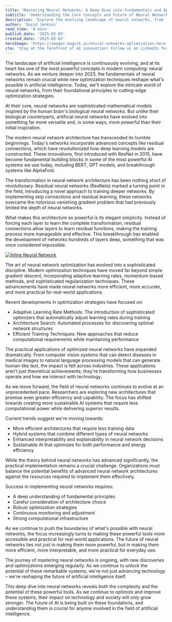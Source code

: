 ```yaml
---
title: 'Mastering Neural Networks: A Deep Dive into Fundamentals and Optimization'
subtitle: 'Understanding the Core Concepts and Future of Neural Network Architecture'
description: 'Explore the evolving landscape of neural networks, from fundamental principles to cutting-edge optimization strategies. Learn how modern architectures like ResNets have revolutionized deep learning, and discover the latest trends in neural network development, including sustainable AI and hybrid systems.'
author: 'David Jenkins'
read_time: '8 mins'
publish_date: '2025-03-03'
created_date: '2025-03-03'
heroImage: 'https://images.magick.ai/neural-networks-optimization-hero.jpg'
cta: 'Stay at the forefront of AI innovation! Follow us on LinkedIn for daily insights into neural networks and the latest developments in artificial intelligence.'
---
```


The landscape of artificial intelligence is continuously evolving, and at its heart lies one of the most powerful concepts in modern computing: neural networks. As we venture deeper into 2023, the fundamentals of neural networks remain crucial while new optimization techniques reshape what's possible in artificial intelligence. Today, we'll explore the intricate world of neural networks, from their foundational principles to cutting-edge optimization strategies.

At their core, neural networks are sophisticated mathematical models inspired by the human brain's biological neural networks. But unlike their biological counterparts, artificial neural networks have evolved into something far more versatile and, in some ways, more powerful than their initial inspiration.

The modern neural network architecture has transcended its humble beginnings. Today's networks incorporate advanced concepts like residual connections, which have revolutionized how deep learning models are constructed. These innovations, first introduced with ResNet in 2015, have become fundamental building blocks in some of the most powerful AI systems we use today, including BERT, GPT models, and breakthrough systems like AlphaFold.

The transformation in neural network architecture has been nothing short of revolutionary. Residual neural networks (ResNets) marked a turning point in the field, introducing a novel approach to training deeper networks. By implementing skip connections and residual learning, these networks overcame the notorious vanishing gradient problem that had previously limited the depth of neural networks.

What makes this architecture so powerful is its elegant simplicity. Instead of forcing each layer to learn the complete transformation, residual connections allow layers to learn residual functions, making the training process more manageable and effective. This breakthrough has enabled the development of networks hundreds of layers deep, something that was once considered impossible.

[![Inline Neural Network](https://images.magick.ai/neural-networks-complex-node.jpg)](https://images.magick.ai/neural-networks-complex-node.jpg)

The art of neural network optimization has evolved into a sophisticated discipline. Modern optimization techniques have moved far beyond simple gradient descent, incorporating adaptive learning rates, momentum-based methods, and sophisticated regularization techniques. These advancements have made neural networks more efficient, more accurate, and more practical for real-world applications.

Recent developments in optimization strategies have focused on:

- Adaptive Learning Rate Methods: The introduction of sophisticated optimizers that automatically adjust learning rates during training
- Architecture Search: Automated processes for discovering optimal network structures
- Efficient Training Techniques: New approaches that reduce computational requirements while maintaining performance

The practical applications of optimized neural networks have expanded dramatically. From computer vision systems that can detect diseases in medical images to natural language processing models that can generate human-like text, the impact is felt across industries. These applications aren't just theoretical achievements; they're transforming how businesses operate and how we interact with technology.

As we move forward, the field of neural networks continues to evolve at an unprecedented pace. Researchers are exploring new architectures that promise even greater efficiency and capability. The focus has shifted towards creating more sustainable AI systems that require less computational power while delivering superior results.

Current trends suggest we're moving towards:

- More efficient architectures that require less training data
- Hybrid systems that combine different types of neural networks
- Enhanced interpretability and explainability in neural network decisions
- Sustainable AI that optimizes for both performance and energy efficiency

While the theory behind neural networks has advanced significantly, the practical implementation remains a crucial challenge. Organizations must balance the potential benefits of advanced neural network architectures against the resources required to implement them effectively.

Success in implementing neural networks requires:

- A deep understanding of fundamental principles
- Careful consideration of architecture choice
- Robust optimization strategies
- Continuous monitoring and adjustment
- Strong computational infrastructure

As we continue to push the boundaries of what's possible with neural networks, the focus increasingly turns to making these powerful tools more accessible and practical for real-world applications. The future of neural networks lies not just in making them more powerful, but in making them more efficient, more interpretable, and more practical for everyday use.

The journey of mastering neural networks is ongoing, with new discoveries and optimizations emerging regularly. As we continue to unlock the potential of these remarkable systems, we're not just advancing technology – we're reshaping the future of artificial intelligence itself.

This deep dive into neural networks reveals both the complexity and the potential of these powerful tools. As we continue to optimize and improve these systems, their impact on technology and society will only grow stronger. The future of AI is being built on these foundations, and understanding them is crucial for anyone involved in the field of artificial intelligence.